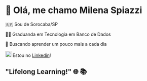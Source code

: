 # 👋 Olá, me chamo **Milena Spiazzi**
🇧🇷 Sou de Sorocaba/SP

👩‍💻 Graduanda em Tecnologia em Banco de Dados

💞️ Buscando aprender um pouco mais a cada dia 

 
<img src="https://cdn.jsdelivr.net/gh/devicons/devicon/icons/linkedin/linkedin-original.svg" alt="https://www.linkedin.com/in/milena-spiazzi/" width="19" height="19" /> Estou no [Linkedin](https://www.linkedin.com/in/milena-spiazzi/)!

                 
          

##                                                                   "Lifelong Learning!" 🌐 📚


<!---
mspzzi/mspzzi is a ✨ special ✨ repository because its `README.md` (this file) appears on your GitHub profile.
You can click the Preview link to take a look at your changes.
--->
